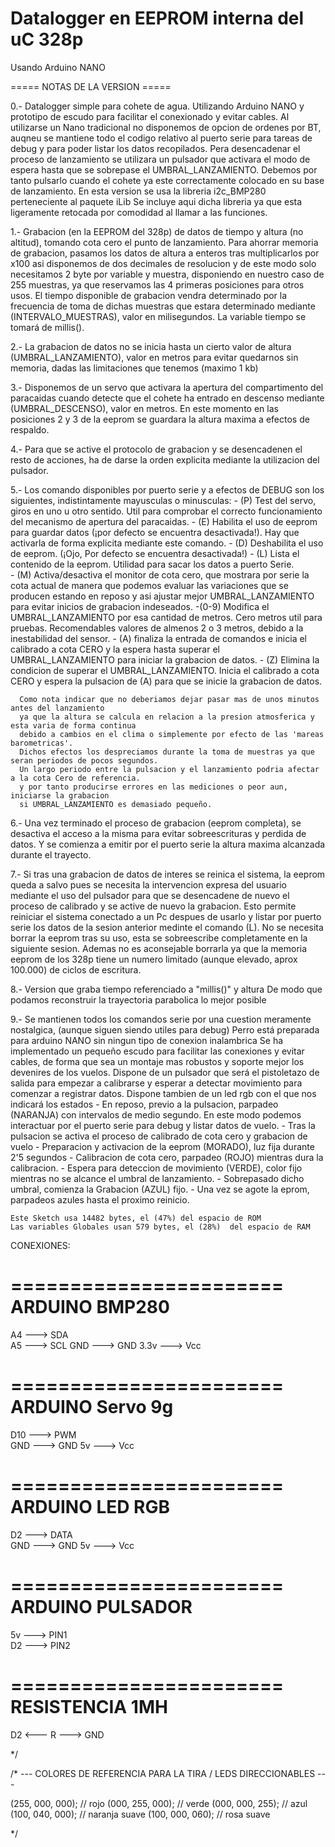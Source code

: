 # Datalogger en EEPROM interna del uC 328p
 Usando Arduino NANO
  
 ===== NOTAS DE LA VERSION =====
 
 
  0.- Datalogger simple para cohete de agua.
      Utilizando Arduino NANO y prototipo de escudo para facilitar el conexionado y evitar cables.
      Al utilizarse un Nano tradicional no disponemos de opcion de ordenes por BT, auqneu se mantiene 
      todo el codigo relativo al puerto serie para tareas de debug y para poder listar los datos recopilados.
      Pera desencadenar el proceso de lanzamiento se utilizara un pulsador que activara el modo de espera 
      hasta que se sobrepase el UMBRAL_LANZAMIENTO. Debemos por tanto pulsarlo cuando el cohete ya este
      correctamente colocado en su base de lanzamiento.
      En esta version se usa la libreria i2c_BMP280 perteneciente al paquete iLib
      Se incluye aqui dicha libreria ya que esta ligeramente retocada por comodidad al llamar a las funciones.
      
  
  1.- Grabacion (en la EEPROM del 328p) de datos de tiempo y altura (no altitud), 
      tomando cota cero el punto de lanzamiento.
      Para ahorrar memoria de grabacion, pasamos los datos de altura a enteros tras multiplicarlos por x100
      asi disponemos de dos decimales de resolucion y de este modo solo necesitamos 2 byte por variable y muestra,
      disponiendo en nuestro caso de 255 muestras, ya que reservamos las 4 primeras posiciones para otros usos.
      El tiempo disponible de grabacion vendra determinado por la frecuencia de toma de dichas muestras 
      que estara determinado mediante (INTERVALO_MUESTRAS), valor en milisegundos.
      La variable tiempo se tomará de millis().

  2.- La grabacion de datos no se inicia hasta un cierto valor de altura (UMBRAL_LANZAMIENTO), valor en metros 
      para evitar quedarnos sin memoria, dadas las limitaciones que tenemos (maximo 1 kb)

  3.- Disponemos de un servo que activara la apertura del compartimento del paracaidas 
      cuando detecte que el cohete ha entrado en descenso mediante (UMBRAL_DESCENSO), valor en metros.
      En este momento en las posiciones 2 y 3 de la eeprom se guardara la altura maxima a efectos de respaldo.

  4.- Para que se active el protocolo de grabacion y se desencadenen el resto de acciones, 
      ha de darse la orden explicita mediante la utilizacion del pulsador.
      
  5.- Los comando disponibles por puerto serie y a efectos de DEBUG son los siguientes,
      indistintamente mayusculas o minusculas:
      - (P) Test del servo, giros en uno u otro sentido. Util para comprobar 
            el correcto funcionamiento del mecanismo de apertura del paracaidas.
      - (E) Habilita el uso de eeprom para guardar datos (¡por defecto se encuentra desactivada!).
            Hay que activarla de forma explicita mediante este comando.
      - (D) Deshabilita el uso de eeprom. (¡Ojo, Por defecto se encuentra desactivada!)
      - (L) Lista el contenido de la eeprom. Utilidad para sacar los datos a puerto Serie.      
      - (M) Activa/desactiva el monitor de cota cero, que mostrara por serie la cota actual
            de manera que podemos evaluar las variaciones que se producen estando en reposo 
            y asi ajustar mejor UMBRAL_LANZAMIENTO para evitar inicios de grabacion indeseados.
      -(0-9) Modifica el UMBRAL_LANZAMIENTO por esa cantidad de metros. Cero metros util para pruebas.
            Recomendables valores de almenos 2 o 3 metros, debido a la inestabilidad del sensor.
      - (A) finaliza la entrada de comandos e inicia el calibrado a cota CERO y la espera hasta superar 
            el UMBRAL_LANZAMIENTO para iniciar la grabacion de datos.
      - (Z) Elimina la condicion de superar el UMBRAL_LANZAMIENTO. Inicia el calibrado a cota CERO
            y espera la pulsacion de (A) para que se inicie la grabacion de datos.
            
      Como nota indicar que no deberiamos dejar pasar mas de unos minutos antes del lanzamiento
      ya que la altura se calcula en relacion a la presion atmosferica y esta varia de forma continua 
      debido a cambios en el clima o simplemente por efecto de las 'mareas barometricas'.
      Dichos efectos los despreciamos durante la toma de muestras ya que seran periodos de pocos segundos.
      Un largo periodo entre la pulsacion y el lanzamiento podria afectar a la cota Cero de referencia.
      y por tanto producirse errores en las mediciones o peor aun, iniciarse la grabacion 
      si UMBRAL_LANZAMIENTO es demasiado pequeño.

  6.- Una vez terminado el proceso de grabacion (eeprom completa), se desactiva el acceso a la misma para evitar 
      sobreescrituras y perdida de datos. Y se comienza a emitir por el puerto serie la altura maxima alcanzada
      durante el trayecto.

  7.- Si tras una grabacion de datos de interes se reinica el sistema, la eeprom queda a salvo 
      pues se necesita la intervencion expresa del usuario mediante el uso del pulsador para que se 
      desencadene de nuevo el proceso de calibrado y se active de nuevo la grabacion.
      Esto permite reiniciar el sistema conectado a un Pc despues de usarlo y listar por puerto serie
      los datos de la sesion anterior medinte el comando (L).
      No se necesita borrar la eeprom tras su uso, esta se sobreescribe completamente en la siguiente sesion.
      Ademas no es aconsejable borrarla ya que la memoria eeprom de los 328p tiene un numero limitado 
      (aunque elevado, aprox 100.000) de ciclos de escritura.
      
  8.- Version que graba tiempo referenciado a  "millis()" y altura
      De modo que podamos reconstruir la trayectoria parabolica lo mejor posible 

  9.- Se mantienen todos los comandos serie por una cuestion meramente nostalgica,
      (aunque siguen siendo utiles para debug)
      Perro está preparada para arduino NANO sin ningun tipo de conexion inalambrica
      Se ha implementado un pequeño escudo para facilitar las conexiones y evitar cables, 
      de forma que sea un montaje mas robustos y soporte mejor los devenires de los vuelos.
      Dispone de un pulsador que será el pistoletazo de salida para empezar a calibrarse 
      y esperar a detectar movimiento para comenzar a registrar datos.
      Dispone tambien de un led rgb con el que nos indicará los estados
      - En reposo, previo a la pulsacion, parpadeo (NARANJA) con intervalos de medio segundo.
        En este modo podemos interactuar por el puerto serie para debug y listar datos de vuelo.
      - Tras la pulsacion se activa el proceso de calibrado de cota cero y grabacion de vuelo
      - Preparacion y activacion de la eeprom (MORADO), luz fija durante 2'5 segundos
      - Calibracion de cota cero, parpadeo (ROJO) mientras dura la calibracion. 
      - Espera para deteccion de movimiento (VERDE), color fijo mientras no se alcance el umbral de lanzamiento.
      - Sobrepasado dicho umbral, comienza la Grabacion (AZUL) fijo.
      - Una vez se agote la eprom, parpadeos azules hasta el proximo reinicio.

                    
    Este Sketch usa 14482 bytes, el (47%) del espacio de ROM
    Las variables Globales usan 579 bytes, el (28%)  del espacio de RAM
 
      
  CONEXIONES:

 =======================
  ARDUINO     BMP280
 =======================

   A4   --->   SDA  
   A5   --->   SCL
   GND  --->   GND
   3.3v --->   Vcc

   
 =======================
  ARDUINO     Servo 9g
 =======================
   D10  --->   PWM  
   GND  --->   GND
   5v   --->   Vcc



 =======================
  ARDUINO     LED RGB
 =======================
   D2   --->   DATA  
   GND  --->   GND
   5v   --->   Vcc


 =======================
  ARDUINO     PULSADOR
 =======================
  5v    --->   PIN1  
  D2    --->   PIN2


 =======================
     RESISTENCIA 1MH
 =======================
  D2 <--- R  --->   GND  

*/ 

/*
 ---  COLORES DE REFERENCIA PARA LA TIRA / LEDS DIRECCIONABLES --- 

  (255, 000, 000);    // rojo
  (000, 255, 000);    // verde
  (000, 000, 255);    // azul
  (100, 040, 000);    // naranja suave
  (100, 000, 060);    // rosa suave
  
*/
